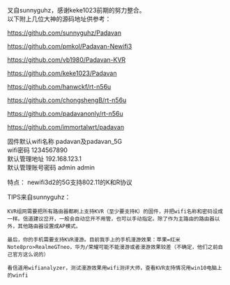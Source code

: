 叉自sunnyguhz，感谢keke1023前期的努力整合。  
以下附上几位大神的源码地址供参考：

https://github.com/sunnyguhz/Padavan

https://github.com/pmkol/Padavan-Newifi3

https://github.com/vb1980/Padavan-KVR  

https://github.com/keke1023/Padavan  

https://github.com/hanwckf/rt-n56u  

https://github.com/chongshengB/rt-n56u  

https://github.com/padavanonly/rt-n56u  

https://github.com/immortalwrt/padavan

固件默认wifi名称
    padavan及padavan_5G  
wifi密码
    1234567890  
默认管理地址
    192.168.123.1  
默认管理账号密码
    admin
    admin 
  
特点：
    newifi3d2的5G支持802.11的K和R协议

TIPS来自sunnyguhz：

    KVR组网需要把所有路由器都刷上支持KVR（至少要支持K）的固件，并把wifi名称和密码设成一样。信道建议岔开，一般会自动岔开不用管，也可以手动指定。除了作为主路由的路由器以外，其他路由器设置成AP模式。

    最后，你的手机需要支持KVR漫游。目前我手上的手机漫游效果：苹果=红米Note8pro>RealmeGTneo，华为/荣耀可能不能漫游或者漫游效果较差（不确定，他们之前自己官方这么说的）
    
    看信道用wifianalyzer，测试漫游效果用wifi测评大师，查看KVR支持情况用win10电脑上的winfi
  
 

